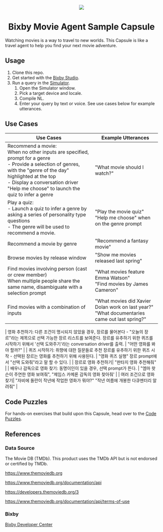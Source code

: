 <p align="Center">
  <img src="https://bixbydevelopers.com/dev/docs-assets/resources/dev-guide/bixby_logo_github-11221940070278028369.png">
  <br/>
  <h1 align="Center">Bixby Movie Agent Sample Capsule</h1>
</p>

Watching movies is a way to travel to new worlds.
This Capsule is like a travel agent to help you find your next movie adventure.

## Usage

1. Clone this repo.
1. Get started with the [Bixby Studio](https://bixbydevelopers.com/dev/docs/dev-guide/developers/ide).
1. Run a query in the [Simulator](https://bixbydevelopers.com/dev/docs/dev-guide/developers/ide.simulator).
   1. Open the Simulator window.
   1. Pick a target device and locale.
   1. Compile NL.
   1. Enter your query by text or voice. See use cases below for example utterances.

## Use Cases

| Use Cases | Example Utterances |
|--------------------------------------------------------------------------------------------------------------------------------------------------------------------------------------------------------------------------------------------------------|----------------------------------------------------------------------------------------------|
| Recommend a movie: <br> When no other inputs are specified, prompt for a genre <br> - Provide a selection of genres, with the "genre of the day" highlighted at the top <br> - Display a conversation driver "Help me choose" to launch the quiz to infer a genre | "What movie should I watch?" |
| Play a quiz: <br> - Launch a quiz to infer a genre by asking a series of personality type questions <br> - The genre will be used to recommend a movie. | "Play the movie quiz" <br> "Help me choose" when on the genre prompt |
| Recommend a movie by genre | "Recommend a fantasy movie" |
| Browse movies by release window | "Show me movies released last spring" |
| Find movies involving person (cast or crew member) <br> When multiple people share the same name, disambiguate with a selection prompt | "What movies feature Emma Watson" <br> "Find movies by James Cameron" |
| Find movies with a combination of inputs | "What movies did Xavier Dolan work on last year?" <br> "What documentaries came out last spring?" |

| 영화 추천하기: 다른 조건이 명시되지 않았을 경우, 장르를 물어본다 - "오늘의 장르"라는 제목으로 선택 가능한 장르 리스트를 보여준다. 장르를 유추하기 위한 퀴즈를 시작하기 위해서 '선택 도와주기'라는 conversation driver를 출력. | "어떤 영화를 봐야 할까?" |
| 퀴즈 시작하기: 취향에 대한 질문들로 추천 장르를 유추하기 위한 퀴즈 시작 - 선택된 장르는 영화를 추천하기 위해 사용된다. | "영화 퀴즈 실행" 장르 prompt에서 "선택 도와줘"라고 말 할 수 있다. |
| 장르로 영화 추천하기| "판타지 영화 추천해줘" |
| 배우나 감독으로 영화 찾기: 동명이인이 있을 경우, 선택 prompt가 뜬다. | "엠마 왓슨이 주연한 영화 보여줘", "제임스 카메론 감독의 영화 찾아줘' |
| 여러 조건으로 영화 찾기| "자비에 돌란이 작년에 작업한 영화가 뭐야?" "작년 여름에 개봉한 다큐멘터리 알려줘" |

## Code Puzzles
For hands-on exercises that build upon this Capsule, head over to the [Code
Puzzles](./codelab/CODELAB.md).

## References

### Data Source

The Movie DB (TMDb). This product uses the TMDb API but is not endorsed or certified by TMDb.

https://www.themoviedb.org

https://www.themoviedb.org/documentation/api

https://developers.themoviedb.org/3

https://www.themoviedb.org/documentation/api/terms-of-use

### Bixby

[Bixby Developer Center](https://bixbydevelopers.com/)

